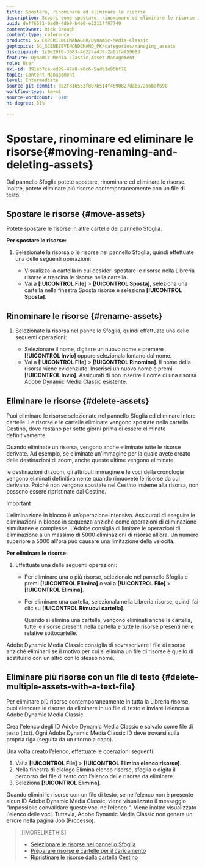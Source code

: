 ```yaml
---
title: Spostare, rinominare ed eliminare le risorse
description: Scopri come spostare, rinominare ed eliminare le risorse in Adobe Dynamic Media Classic.
uuid: deff6521-0ad0-4db9-b4e0-e3211ff97740
contentOwner: Rick Brough
content-type: reference
products: SG_EXPERIENCEMANAGER/Dynamic-Media-Classic
geptopics: SG_SCENESEVENONDEMAND_PK/categories/managing_assets
discoiquuid: 1c9e29f0-3083-4d22-a439-2a01faf59683
feature: Dynamic Media Classic,Asset Management
role: User
exl-id: 391eb7ce-ed89-47a8-a6c6-5adb3e95bf78
topic: Content Management
level: Intermediate
source-git-commit: d82f816553f807b514f4690827dab672a6baf690
workflow-type: tm+mt
source-wordcount: '618'
ht-degree: 31%

---
```


# Spostare, rinominare ed eliminare le risorse{#moving-renaming-and-deleting-assets}

Dal pannello Sfoglia potete spostare, rinominare ed eliminare le risorse. Inoltre, potete eliminare più risorse contemporaneamente con un file di testo.

## Spostare le risorse {#move-assets}

Potete spostare le risorse in altre cartelle del pannello Sfoglia.

**Per spostare le risorse:**

1. Selezionate la risorsa o le risorse nel pannello Sfoglia, quindi effettuate una delle seguenti operazioni:

   * Visualizza la cartella in cui desideri spostare le risorse nella Libreria risorse e trascina le risorse nella cartella.
   * Vai a **[!UICONTROL File]** > **[!UICONTROL Sposta]**, seleziona una cartella nella finestra Sposta risorse e seleziona **[!UICONTROL Sposta]**.

## Rinominare le risorse {#rename-assets}

1. Selezionate la risorsa nel pannello Sfoglia, quindi effettuate una delle seguenti operazioni:

   * Selezionare il nome, digitare un nuovo nome e premere **[!UICONTROL Invio]** oppure selezionala lontano dal nome.
   * Vai a **[!UICONTROL File]** > **[!UICONTROL Rinomina]**. Il nome della risorsa viene evidenziato. Inserisci un nuovo nome e premi **[!UICONTROL Invio]**. Assicurati di non inserire il nome di una risorsa Adobe Dynamic Media Classic esistente.

## Eliminare le risorse {#delete-assets}

Puoi eliminare le risorse selezionate nel pannello Sfoglia ed eliminare intere cartelle. Le risorse e le cartelle eliminate vengono spostate nella cartella Cestino, dove restano per sette giorni prima di essere eliminate definitivamente. 

Quando eliminate un risorsa, vengono anche eliminate tutte le risorse derivate. Ad esempio, se eliminate un’immagine per la quale avete creato delle destinazioni di zoom, anche queste ultime vengono eliminate.

le destinazioni di zoom, gli attributi immagine e le voci della cronologia vengono eliminati definitivamente quando rimuovete le risorse da cui derivano. Poiché non vengono spostate nel Cestino insieme alla risorsa, non possono essere ripristinate dal Cestino.

>[!IMPORTANT]
>
>L’eliminazione in blocco è un’operazione intensiva. Assicurati di eseguire le eliminazioni in blocco in sequenza anziché come operazioni di eliminazione simultanee e complesse. L’Adobe consiglia di limitare le operazioni di eliminazione a un massimo di 5000 eliminazioni di risorse all’ora. Un numero superiore a 5000 all&#39;ora può causare una limitazione della velocità.

**Per eliminare le risorse:**

1. Effettuate una delle seguenti operazioni:

   * Per eliminare una o più risorse, selezionale nel pannello Sfoglia e premi **[!UICONTROL Elimina]** o vai a **[!UICONTROL File]** > **[!UICONTROL Elimina]**.
   * Per eliminare una cartella, selezionala nella Libreria risorse, quindi fai clic su **[!UICONTROL Rimuovi cartella]**.

     Quando si elimina una cartella, vengono eliminati anche la cartella, tutte le risorse presenti nella cartella e tutte le risorse presenti nelle relative sottocartelle.

Adobe Dynamic Media Classic consiglia di sovrascrivere i file di risorse anziché eliminarli se il motivo per cui si elimina un file di risorse è quello di sostituirlo con un altro con lo stesso nome.

## Eliminare più risorse con un file di testo {#delete-multiple-assets-with-a-text-file}

Per eliminare più risorse contemporaneamente in tutta la Libreria risorse, puoi elencare le risorse da eliminare in un file di testo e inviare l’elenco a Adobe Dynamic Media Classic.

Crea l&#39;elenco degli ID Adobe Dynamic Media Classic e salvalo come file di testo (.txt). Ogni Adobe Dynamic Media Classic ID deve trovarsi sulla propria riga (seguita da un ritorno a capo).

Una volta creato l’elenco, effettuate le operazioni seguenti:

1. Vai a **[!UICONTROL File]** > **[!UICONTROL Elimina elenco risorse]**.
1. Nella finestra di dialogo Elimina elenco risorse, sfoglia o digita il percorso del file di testo con l’elenco delle risorse da eliminare.
1. Seleziona **[!UICONTROL Elimina]**.

Quando elimini le risorse con un file di testo, se nell’elenco non è presente alcun ID Adobe Dynamic Media Classic, viene visualizzato il messaggio &quot;Impossibile convalidare queste voci nell’elenco:&quot;. Viene inoltre visualizzato l&#39;elenco delle voci. Tuttavia, Adobe Dynamic Media Classic non genera un errore nella pagina Job (Processo).

>[!MORELIKETHIS]
>
>* [Selezionare le risorse nel pannello Sfoglia](selecting-assets-browse-panel.md#selecting_assets_in_the_browse_panel)
>* [Preparare risorse e cartelle per il caricamento](uploading-files.md#preparing_your_assets_and_folders_for_uploading)
>* [Ripristinare le risorse dalla cartella Cestino](trash-folder.md#restoring_assets_from_the_trash_folder)
